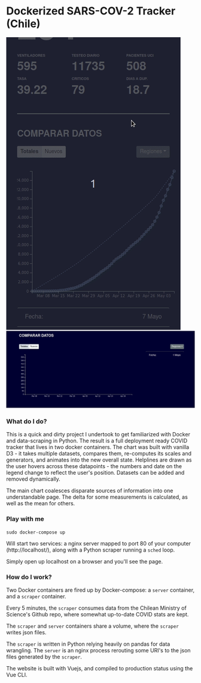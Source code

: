 # Dockerized SARS-COV-2 Tracker (Chile)

![](./gifs/./site_interaction_1.gif) ![](./gifs/./site_interaction_2.gif)

### What do I do?

This is a quick and dirty project I undertook to get familiarized with Docker and data-scraping in Python. The result is a full deployment ready COVID tracker that lives in two docker containers. The chart was built with vanilla D3 - it takes multiple datasets, compares them, re-computes its scales and generators, and animates into the new overall state. Helplines are drawn as the user hovers across these datapoints - the numbers and date on the legend change to reflect the user's position. Datasets can be added and removed dynamically.

The main chart coalesces disparate sources of information into one understandable page. The delta for some measurements is calculated, as well as the mean for others.

### Play with me

```
sudo docker-compose up
```

Will start two services: a nginx server mapped to port 80 of your computer (http://localhost/), along with a Python scraper running a `sched` loop.

Simply open up localhost on a browser and you'll see the page.

### How do I work?

Two Docker containers are fired up by Docker-compose: a `server` container, and a `scraper` container. 

Every 5 minutes, the `scraper` consumes data from the Chilean Ministry of Science's Github repo, where somewhat up-to-date COVID stats are kept. 

The `scraper` and `server` containers share a volume, where the `scraper` writes json files.

The `scraper` is written in Python relying heavily on pandas for data wrangling. The `server` is an nginx process rerouting some URI's to the json files generated by the `scraper`.

The website is built with Vuejs, and compiled to production status using the Vue CLI.





